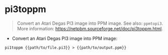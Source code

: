 # pi3toppm

> Convert an Atari Degas PI3 image into PPM image.
> See also: `ppmtopi3`.
> More information: <https://netpbm.sourceforge.net/doc/pi3toppm.html>.

- Convert an Atari Degas PI3 image into PPM image:

`pi1toppm {{path/to/file.pi3}} > {{path/to/output.ppm}}`
